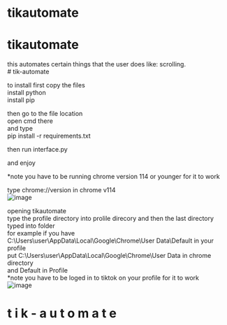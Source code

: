 ﻿# tikautomate
# tikautomate
this automates certain things that the user does like:
  scrolling.<br>
#   t i k - a u t o m a t e <br>

to install first copy the files<br>
install python <br>
install pip <br>

then go to the file location <br>
open cmd there <br>
and type <br>
pip install -r requirements.txt <br>

then run interface.py <br>

and enjoy<br>

*note you have to be running chrome version 114 or younger for it to work <br>

type chrome://version in chrome v114<br>
![image](https://github.com/Flexer678/tik-automate/assets/81823862/00c37f98-c2d3-49a2-a8b1-79f0a9441fad)


opening tikautomate<br>
type the profile directory into prolile direcory and then the last directory typed into folder <br>
for example if you have <br>
C:\Users\user\AppData\Local\Google\Chrome\User Data\Default in your profile <br>
put C:\Users\user\AppData\Local\Google\Chrome\User Data in chrome directory<br>
and Default in Profile<br>
*note you have to be loged in to tiktok on your profile for it to work<br>
![image](https://github.com/Flexer678/tik-automate/assets/81823862/5718ef5d-d9a7-4f57-b3d8-c832bcac38ed)




#  t i k - a u t o m a t e<br>
